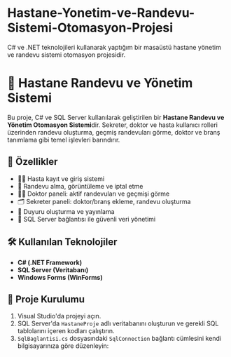 # Hastane-Yonetim-ve-Randevu-Sistemi-Otomasyon-Projesi
C# ve .NET teknolojileri kullanarak yaptığım bir masaüstü hastane yönetim ve randevu sistemi otomasyon projesidir. 

# 🏥 Hastane Randevu ve Yönetim Sistemi

Bu proje, C# ve SQL Server kullanılarak geliştirilen bir **Hastane Randevu ve Yönetim Otomasyon Sistemi**dir. Sekreter, doktor ve hasta kullanıcı rolleri üzerinden randevu oluşturma, geçmiş randevuları görme, doktor ve branş tanımlama gibi temel işlevleri barındırır.

## 🚀 Özellikler

- 👩‍⚕️ Hasta kayıt ve giriş sistemi
- 📅 Randevu alma, görüntüleme ve iptal etme
- 👨‍⚕️ Doktor paneli: aktif randevuları ve geçmişi görme
- 🗂️ Sekreter paneli: doktor/branş ekleme, randevu oluşturma
- 📢 Duyuru oluşturma ve yayınlama
- 🔐 SQL Server bağlantısı ile güvenli veri yönetimi

## 🛠️ Kullanılan Teknolojiler

- **C# (.NET Framework)**
- **SQL Server (Veritabanı)**
- **Windows Forms (WinForms)**

## 📁 Proje Kurulumu

1. Visual Studio'da projeyi açın.
2. SQL Server'da `HastaneProje` adlı veritabanını oluşturun ve gerekli SQL tablolarını içeren kodları çalıştırın.
3. `SqlBaglantisi.cs` dosyasındaki `SqlConnection` bağlantı cümlesini kendi bilgisayarınıza göre düzenleyin:

